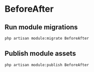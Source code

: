 # BeforeAfter



## Run module migrations

```sh
php artisan module:migrate BeforeAfter
```



## Publish module assets

```sh
php artisan module:publish BeforeAfter
```


 
